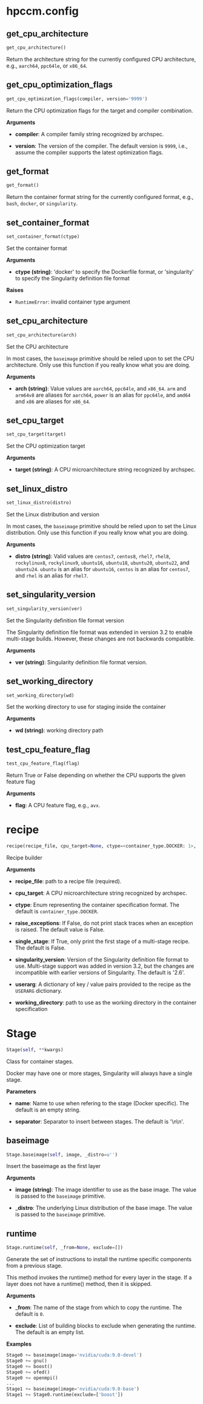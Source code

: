# hpccm.config

## get_cpu_architecture
```python
get_cpu_architecture()
```
Return the architecture string for the currently configured CPU
architecture, e.g., `aarch64`, `ppc64le`, or `x86_64`.


## get_cpu_optimization_flags
```python
get_cpu_optimization_flags(compiler, version='9999')
```
Return the CPU optimization flags for the target and compiler
combination.

__Arguments__


- __compiler__: A compiler family string recognized by archspec.

- __version__: The version of the compiler.  The default version is
`9999`, i.e., assume the compiler supports the latest optimization
flags.

## get_format
```python
get_format()
```
Return the container format string for the currently configured
format, e.g., `bash`, `docker`, or `singularity`.
## set_container_format
```python
set_container_format(ctype)
```
Set the container format

__Arguments__


- __ctype (string)__: 'docker' to specify the Dockerfile format, or
'singularity' to specify the Singularity definition file format

__Raises__


- `RuntimeError`: invalid container type argument

## set_cpu_architecture
```python
set_cpu_architecture(arch)
```
Set the CPU architecture

In most cases, the `baseimage` primitive should be relied upon to
set the CPU architecture.  Only use this function if you really
know what you are doing.

__Arguments__


- __arch (string)__: Value values are `aarch64`, `ppc64le`, and `x86_64`.
`arm` and `arm64v8` are aliases for `aarch64`, `power` is an alias
for `ppc64le`, and `amd64` and `x86` are aliases for `x86_64`.

## set_cpu_target
```python
set_cpu_target(target)
```
Set the CPU optimization target

__Arguments__


- __target (string)__: A CPU microarchitecture string recognized by
archspec.

## set_linux_distro
```python
set_linux_distro(distro)
```
Set the Linux distribution and version

In most cases, the `baseimage` primitive should be relied upon to
set the Linux distribution.  Only use this function if you really
know what you are doing.

__Arguments__


- __distro (string)__: Valid values are `centos7`, `centos8`, `rhel7`,
`rhel8`, `rockylinux8`, `rockylinux9`, `ubuntu16`, `ubuntu18`, `ubuntu20`,
`ubuntu22`, and `ubuntu24`.  `ubuntu` is an alias for `ubuntu16`, `centos`
is an alias for `centos7`, and `rhel` is an alias for `rhel7`.


## set_singularity_version
```python
set_singularity_version(ver)
```
Set the Singularity definition file format version

The Singularity definition file format was extended in version 3.2
to enable multi-stage builds.  However, these changes are not
backwards compatible.

__Arguments__


- __ver (string)__: Singularity definition file format version.


## set_working_directory
```python
set_working_directory(wd)
```
Set the working directory to use for staging inside the container

__Arguments__


- __wd (string)__: working directory path


## test_cpu_feature_flag
```python
test_cpu_feature_flag(flag)
```
Return True or False depending on whether the CPU supports the
given feature flag

__Arguments__


- __flag__: A CPU feature flag, e.g., `avx`.

# recipe
```python
recipe(recipe_file, cpu_target=None, ctype=<container_type.DOCKER: 1>, raise_exceptions=False, single_stage=False, singularity_version=u'2.6', userarg=None, working_directory=u'/var/tmp')
```
Recipe builder

__Arguments__


- __recipe_file__: path to a recipe file (required).

- __cpu_target__: A CPU microarchitecture string recognized by archspec.

- __ctype__: Enum representing the container specification format.  The
default is `container_type.DOCKER`.

- __raise_exceptions__: If False, do not print stack traces when an
exception is raised.  The default value is False.

- __single_stage__: If True, only print the first stage of a multi-stage
recipe.  The default is False.

- __singularity_version__: Version of the Singularity definition file
format to use.  Multi-stage support was added in version 3.2, but
the changes are incompatible with earlier versions of Singularity.
The default is '2.6'.

- __userarg__: A dictionary of key / value pairs provided to the recipe
as the `USERARG` dictionary.

- __working_directory__: path to use as the working directory in the
container specification


# Stage
```python
Stage(self, **kwargs)
```
Class for container stages.

Docker may have one or more stages,
   Singularity will always have a single stage.

__Parameters__


- __name__: Name to use when refering to the stage (Docker specific).
The default is an empty string.

- __separator__: Separator to insert between stages.  The default is
'\n\n'.


## baseimage
```python
Stage.baseimage(self, image, _distro=u'')
```
Insert the baseimage as the first layer

__Arguments__


- __image (string)__: The image identifier to use as the base image.
The value is passed to the `baseimage` primitive.

- ___distro__: The underlying Linux distribution of the base image.
The value is passed to the `baseimage` primitive.

## runtime
```python
Stage.runtime(self, _from=None, exclude=[])
```
Generate the set of instructions to install the runtime specific
components from a previous stage.

This method invokes the runtime() method for every layer in
the stage.  If a layer does not have a runtime() method, then
it is skipped.

__Arguments__


- ___from__: The name of the stage from which to copy the runtime.
The default is `0`.

- __exclude__: List of building blocks to exclude when generating
the runtime. The default is an empty list.

__Examples__

```python
Stage0 += baseimage(image='nvidia/cuda:9.0-devel')
Stage0 += gnu()
Stage0 += boost()
Stage0 += ofed()
Stage0 += openmpi()
...
Stage1 += baseimage(image='nvidia/cuda:9.0-base')
Stage1 += Stage0.runtime(exclude=['boost'])
```


